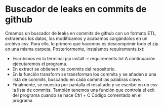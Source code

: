 # Buscador de leaks en commits de github
Creamos un buscador de leaks en commits de github con un formato ETL, extraemos los datos, los modificamos y acabamos cargándolos en un archivo csv.
Para ello, lo primero que hacemos es descomprimir todo el zip en una misma carpeta.
Posteriormente, instalamos requirements.txt:
- Escribimos en la terminal pip install -r requirements.txt
A continuación ejecutaremos el programa.
- En extract se obtienen los commits del repositorio.
- En la función transform se transforman los commits y se añaden a una lista de commits, buscando en cada commit las palabras clave.
- Finalmente, se muestra por pantalla el resultado y se escribe en un csv la lista de commits.
También tenemos una función que controla el exit del programa cuando se hace Ctrl + C
Código comentado en el programa.